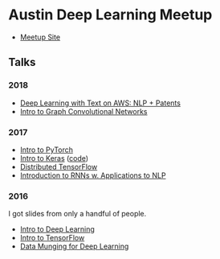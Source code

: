 # Austin Deep Learning Meetup

* [Meetup Site](https://www.meetup.com/Austin-Deep-Learning/)

## Talks

### 2018

* [Deep Learning with Text on AWS: NLP + Patents](https://docs.google.com/presentation/d/1L8EolQUPrpm8GJSX2PXfEGb4zfzp2tzypKZJOZkxiY4)
* [Intro to Graph Convolutional Networks](https://www.experoinc.com/page/austin-deep-learning-intro-to-graph-convolutional-networks)

### 2017

* [Intro to PyTorch](https://github.com/ramhiser/austin-deep-learning-meetup/tree/master/talks/2017-09-28-intro-pytorch)
* [Intro to Keras](https://www.slideshare.net/JohnRamey2/introduction-to-keras) ([code](https://github.com/ramhiser/Keras-Tutorials))
* [Distributed TensorFlow](https://github.com/ramhiser/austin-deep-learning-meetup/tree/master/talks/2017-06-15-distributed-tensorflow)
* [Introduction to RNNs w. Applications to NLP](https://github.com/ramhiser/austin-deep-learning-meetup/tree/master/talks/2017-12-12-intro-rnn-and-nlp)

### 2016

I got slides from only a handful of people.

* [Intro to Deep Learning](https://github.com/ramhiser/austin-deep-learning-meetup/tree/master/talks/2016-08-18-intro-deep-learning)
* [Intro to TensorFlow](https://github.com/ramhiser/austin-deep-learning-meetup/tree/master/talks/2016-09-27-intro-tensorflow)
* [Data Munging for Deep Learning](https://github.com/ramhiser/austin-deep-learning-meetup/tree/master/talks/2016-10-18-data-munging)

